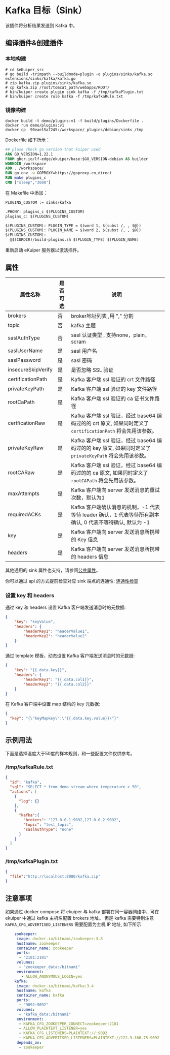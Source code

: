 # Kafka 目标（Sink）

该插件将分析结果发送到 Kafka 中。

## 编译插件&创建插件

### 本地构建

```shell
# cd $eKuiper_src
# go build -trimpath --buildmode=plugin -o plugins/sinks/kafka.so extensions/sinks/kafka/kafka.go
# zip kafka.zip plugins/sinks/kafka.so
# cp kafka.zip /root/tomcat_path/webapps/ROOT/
# bin/kuiper create plugin sink kafka -f /tmp/kafkaPlugin.txt
# bin/kuiper create rule kafka -f /tmp/kafkaRule.txt
```

### 镜像构建

```shell
docker build -t demo/plugins:v1 -f build/plugins/Dockerfile .
docker run demo/plugins:v1
docker cp  90eae15a7245:/workspace/_plugins/debian/sinks /tmp
```

Dockerfile 如下所示：

```dockerfile
## plase check go version that kuiper used
ARG GO_VERSION=1.22.1
FROM ghcr.io/lf-edge/ekuiper/base:$GO_VERSION-debian AS builder
WORKDIR /workspace
ADD . /workspace/
RUN go env -w GOPROXY=https://goproxy.cn,direct
RUN make plugins_c
CMD ["sleep","3600"]
```

在 Makefile 中添加：

```dockerfile
PLUGINS_CUSTOM := sinks/kafka

.PHONY: plugins_c $(PLUGINS_CUSTOM)
plugins_c: $(PLUGINS_CUSTOM)

$(PLUGINS_CUSTOM): PLUGIN_TYPE = $(word 1, $(subst /, , $@))
$(PLUGINS_CUSTOM): PLUGIN_NAME = $(word 2, $(subst /, , $@))
$(PLUGINS_CUSTOM):
  @$(CURDIR)/build-plugins.sh $(PLUGIN_TYPE) $(PLUGIN_NAME)
```

重新启动 eKuiper 服务器以激活插件。

## 属性

| 属性名称               | 是否可选 | 说明                             |
|--------------------|------|--------------------------------|
| brokers            | 否    | broker地址列表 ,用 "," 分割           |
| topic              | 否    | kafka 主题                       |
| saslAuthType       | 否    | sasl 认证类型 , 支持none，plain，scram |
| saslUserName       | 是    | sasl 用户名                       |
| saslPassword       | 是    | sasl 密码                        |
| insecureSkipVerify | 是   | 是否忽略 SSL 验证                  |
| certificationPath  | 是   | Kafka 客户端 ssl 验证的 crt 文件路径       |
| privateKeyPath     | 是   | Kafka 客户端 ssl 验证的 key 文件路径       |
| rootCaPath         | 是   | Kafka 客户端 ssl 验证的 ca 证书文件路径    |
| certficationRaw    | 是   | Kafka 客户端 ssl 验证，经过 base64 编码过的的 crt 原文,  如果同时定义了 `certificationPath` 将会先用该参数。      |
| privateKeyRaw      | 是   | Kafka 客户端 ssl 验证，经过 base64 编码过的的 key 原文,  如果同时定义了 `privateKeyPath` 将会先用该参数。      |
| rootCARaw          | 是   | Kafka 客户端 ssl 验证，经过 base64 编码过的的 ca 原文,  如果同时定义了 `rootCAPath` 将会先用该参数。        |
| maxAttempts        | 是   | Kafka 客户端向 server 发送消息的重试次数，默认为1  |
| requiredACKs       | 是   | Kafka 客户端确认消息的机制，-1 代表等待 leader 确认，1 代表等待所有副本确认, 0 代表不等待确认, 默认为 -1|
| key                | 是   | Kafka 客户端向 server 发送消息所携带的 Key 信息 |
| headers            | 是   | Kafka 客户端向 server 发送消息所携带的 headers 信息 |

其他通用的 sink 属性也支持，请参阅[公共属性](../overview.md#公共属性)。

你可以通过 api 的方式提前检查对应 sink 端点的连通性: [连通性检查](../../../api/restapi/connection.md#连通性检查)

### 设置 key 和 headers

通过 key 和 headers 设置 Kafka 客户端发送消息时的元数据:

```json
{
    "key": "keyValue",
    "headers": {
        "headerKey1": "headerValue1",
        "headerKey2": "headerValue2"
    }
}
```

通过 template 模板，动态设置 Kafka 客户端发送消息时的元数据:

```json
{
    "key": "{{.data.key}}",
    "headers": {
        "headerKey1": "{{.data.col1}}",
        "headerKey2": "{{.data.col2}}"
    }
}
```

在 Kafka 客户端中设置 map 结构的 key 元数据:

```json
{
  "key": "{\"keyMapkey\":\"{{.data.key.value}}\"}"
}
```

## 示例用法

下面是选择温度大于50度的样本规则，和一些配置文件仅供参考。

### /tmp/kafkaRule.txt

```json
{
  "id": "kafka",
  "sql": "SELECT * from demo_stream where temperature > 50",
  "actions": [
    {
      "log": {}
    },
    {
      "kafka":{
        "brokers": "127.0.0.1:9092,127.0.0.2:9092",
        "topic": "test_topic",
        "saslAuthType": "none"
      }
    }
  ]
}
```

### /tmp/kafkaPlugin.txt

```json
{
  "file":"http://localhost:8080/kafka.zip"
}
```

## 注意事项

如果通过 docker compose 将 ekuiper 与 kafka 部署在同一容器网络中，可在 ekuiper 中通过 kafka 主机名配置 brokers 地址。
但是 kafka 需要特别注意 `` KAFKA_CFG_ADVERTISED_LISTENERS `` 需要配置为主机 IP 地址, 如下所示

```yaml
    zookeeper:
     image: docker.io/bitnami/zookeeper:3.8
     hostname: zookeeper
     container_name: zookeeper
     ports:
      - "2181:2181"
     volumes:
      - "zookeeper_data:/bitnami"
     environment:
       - ALLOW_ANONYMOUS_LOGIN=yes
    kafka:
     image: docker.io/bitnami/kafka:3.4
     hostname: kafka
     container_name: kafka
     ports:
      - "9092:9092"
     volumes:
      - "kafka_data:/bitnami"
     environment:
      - KAFKA_CFG_ZOOKEEPER_CONNECT=zookeeper:2181
      - ALLOW_PLAINTEXT_LISTENER=yes
      - KAFKA_CFG_LISTENERS=PLAINTEXT://:9092
      - KAFKA_CFG_ADVERTISED_LISTENERS=PLAINTEXT://122.9.166.75:9092
     depends_on:
      - zookeeper

```
